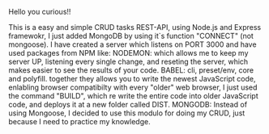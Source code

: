 Hello you curious!!

This is a easy and simple CRUD tasks REST-API, using Node.js and Express framewokr, I just added MongoDB by using it`s function "CONNECT" (not mongoose). I have created a server which listens on PORT 3000
and have used packages from NPM like:
NODEMON: which allows me to keep my server UP, listening every single change, and reseting the server, which makes easier to see the results of your code.
BABEL: cli, preset/env, core and polyfill. together they allows you to write the newest JavaScript code, enlabling browser compatibilty with every "older" web browser, I just used the command "BUILD", which
re write the entire code into older JavaScript code, and deploys it at a new folder called DIST.
MONGODB: Instead of using Mongoose, I decided to use this modulo for doing my CRUD, just because I need to practice my knowledge.

